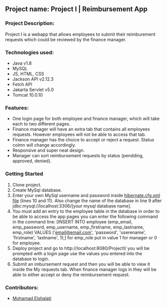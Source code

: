 ## **Project name: Project I  | Reimbursement App**

### Project Description: 
  Project I is a webapp that allows employees to submit their reimburement requests which could be reviewed by the finance manager.

### Technologies used:
  * Java v1.8
  * MySQL
  * JS, HTML, CSS
  * Jackson API v2.12.3
  * Fetch API
  * Jakarta Servlet v5.0
  * Tomcat 10.0.10
 
### Features:
  * One login page for both employee and finance manager, which will take each to two different pages.
  * Finance manager will have an extra tab that contains all employees requests. However employees will not be able to access that tab.
  * Finance manager has the choice to accept or reject a request. Status colmn will change accordingly.
  * Responsive and super neat design. 
  * Manager can sort reimbursement requests by status (pendding, approved, denied).


### Getting Started
  1. Clone project.
  2. Create MySql database. 
  3. Enter your own MySql username and password inside [hibernate.cfg.xml file](https://github.com/mohamadelshalati/Project-I/blob/main/Project-I/src/main/resources/hibernate.cfg.xml) (lines 10 and 11). Also change the name of the database in line 9 after jdbc:mysql://localhost:3306/[your mysql database name].
  4. You must add an entry to the employee table in the database in order to be able to access the app pages you can enter the following command in the command line: [INSERT INTO employee (emp_email, emp_password, emp_username, emp_firstname, emp_lastname, emp_role) VALUES ('email@email.com', 'password', 'userename', 'firstname', 'lastname', 1);] for emp_role put in value 1 for manager or 0 for employee.
  5. Deploy project and go to http://localhost:8080/ProjectI/ you will be prompted with a login page use the values you entered into the database to login.
  6. Submit an imbursement request and then you will be able to view it inside the My requests tab. When finance manager logs in they will be able to either accept or deny the reimbursement request.
### Contributors:
  * [Mohamad Elshalati](https://github.com/mohamadelshalati/)
